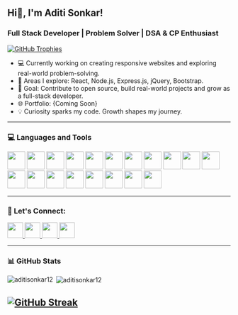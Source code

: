 ## Hi👋, I'm Aditi Sonkar!  <br> 
### Full Stack Developer | Problem Solver | DSA & CP Enthusiast<br> 

<p align="left"> 
  <a href="https://github.com/ryo-ma/github-profile-trophy">
  <img src="https://github-profile-trophy.vercel.app/?username=aditisonkar12&theme=flat&column=6&title=Commits,Repositories,Experience,Stars,Issues,PullRequest" alt="GitHub Trophies" />
</p>


  </a> 
</p>

<ul>
  <li>💻 Currently working on creating responsive websites and exploring real-world problem-solving.</li>
  <li>🚀 Areas I explore: React, Node.js, Express.js, jQuery, Bootstrap.</li>
  <li>🎯 Goal: Contribute to open source, build real-world projects and grow as a full-stack developer.</li>
  <li>🌐 Portfolio: {Coming Soon}</li>
  <li>💡 Curiosity sparks my code. Growth shapes my journey.</li>
</ul>

---

### 💻 Languages and Tools

<p align="left">
  <img src="https://cdn.jsdelivr.net/gh/devicons/devicon/icons/cplusplus/cplusplus-original.svg" height="40" />
  <img src="https://cdn.jsdelivr.net/gh/devicons/devicon/icons/c/c-line.svg" height="40" />
  <img src="https://cdn.jsdelivr.net/gh/devicons/devicon/icons/python/python-original.svg" height="40" />
  <img src="https://cdn.jsdelivr.net/gh/devicons/devicon/icons/html5/html5-original.svg" height="40" />
  <img src="https://cdn.jsdelivr.net/gh/devicons/devicon/icons/css3/css3-original.svg" height="40" />
  <img src="https://cdn.jsdelivr.net/gh/devicons/devicon/icons/tailwindcss/tailwindcss-original.svg" height="40" />
  <img src="https://cdn.jsdelivr.net/gh/devicons/devicon/icons/javascript/javascript-original.svg" height="40" />
  <img src="https://cdn.jsdelivr.net/gh/devicons/devicon/icons/bootstrap/bootstrap-original.svg" height="40" />
  <img src="https://cdn.jsdelivr.net/gh/devicons/devicon/icons/react/react-original.svg" height="40" />
  <img src="https://cdn.jsdelivr.net/gh/devicons/devicon/icons/nodejs/nodejs-line.svg" height="40" />
  <img src="https://cdn.jsdelivr.net/gh/devicons/devicon/icons/express/express-original.svg" height="40" />
  <img src="https://cdn.jsdelivr.net/gh/devicons/devicon/icons/firebase/firebase-plain.svg" height="40" />
  <img src="https://cdn.jsdelivr.net/gh/devicons/devicon/icons/mysql/mysql-original.svg" height="40" />
  <img src="https://cdn.jsdelivr.net/gh/devicons/devicon/icons/git/git-original.svg" height="40" />
  <img src="https://cdn.jsdelivr.net/gh/devicons/devicon/icons/github/github-original.svg" height="40" />
  <img src="https://cdn.jsdelivr.net/gh/devicons/devicon/icons/gitlab/gitlab-original.svg" height="40" />
  <img src="https://cdn.jsdelivr.net/gh/devicons/devicon/icons/vercel/vercel-original.svg" height="40" />
  <img src="https://cdn.jsdelivr.net/gh/devicons/devicon@latest/icons/androidstudio/androidstudio-original.svg" height="40" />    
  <img src="https://cdn.jsdelivr.net/gh/devicons/devicon/icons/arduino/arduino-original.svg" height="40" />
</p>

---

### 🔗 Let's Connect:

<a href="https://linkedin.com/in/aditi-sonkar-1125262a4" target="_blank">
  <img src="https://img.shields.io/badge/LinkedIn-blue?style=flat&logo=linkedin" height="35" />
</a>
<a href="https://leetcode.com/u/aditisonkar_12/" target="_blank">
  <img src="https://img.shields.io/badge/LeetCode-FFA116?style=flat&logo=leetcode&logoColor=black" height="35" />
</a>
<a href="https://codeforces.com/profile/aditisonkar12" target="_blank">
  <img src="https://img.shields.io/badge/Codeforces-1F8ACB?style=flat&logo=codeforces&logoColor=white" height="35" />
</a>
<a href="https://www.codechef.com/users/aditisonkar12" target="_blank">
  <img src="https://img.shields.io/badge/CodeChef-fff200?style=flat&logo=codechef&logoColor=black" height="35" />
</a>

---

### 📊 GitHub Stats

<p><img align="left" src="https://github-readme-stats.vercel.app/api/top-langs?username=aditisonkar12&show_icons=true&locale=en&layout=compact&theme=tokyonight" alt="aditisonkar12" /></p>

<p>&nbsp;<img align="center" src="https://github-readme-stats.vercel.app/api?username=aditisonkar12&show_icons=true&locale=en&theme=tokyonight" alt="aditisonkar12" /></p>

[![GitHub Streak](https://github-readme-streak-stats-cyan-beta.vercel.app?user=aditisonkar12&theme=tokyonight)](https://git.io/streak-stats)
---


